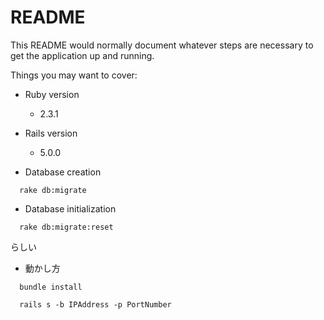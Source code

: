 # README

This README would normally document whatever steps are necessary to get the
application up and running.

Things you may want to cover:

* Ruby version

  * 2.3.1

* Rails version

  * 5.0.0

* Database creation

```
  rake db:migrate
```
* Database initialization

```
  rake db:migrate:reset
```
らしい

* 動かし方

```
  bundle install

  rails s -b IPAddress -p PortNumber
```
